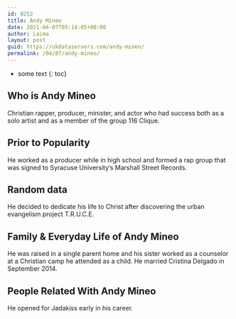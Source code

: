 ```yaml
---
id: 8252
title: Andy Mineo
date: 2021-04-07T05:14:05+00:00
author: Laima
layout: post
guid: https://ukdataservers.com/andy-mineo/
permalink: /04/07/andy-mineo/
---
```


* some text
{: toc}


## Who is Andy Mineo
                  
                  
                  
Christian rapper, producer, minister, and actor who had success both as a solo artist and as a member of the group 116 Clique.
                  
              
            
              
            
                
                
                
## Prior to Popularity
                  
                  
                  
He worked as a producer while in high school and formed a rap group that was signed to Syracuse University&#8217;s Marshall Street Records.
                  
              
            
              
            
                
                
                
## Random data
                  
                  
                  
He decided to dedicate his life to Christ after discovering the urban evangelism project T.R.U.C.E.
                  
              
            
              
            
                
                
                
## Family & Everyday Life of Andy Mineo
                  
                  
                  
He was raised in a single parent home and his sister worked as a counselor at a Christian camp he attended as a child. He married Cristina Delgado in September 2014.
                  
              
            
              
            
                
                
                
## People Related With Andy Mineo
                  
                  
                  
He opened for Jadakiss early in his career.
                  
              
            
              
            
                
              
            
              
              
            
            
              
            
          
          
          